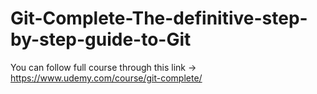 # Git-Complete-The-definitive-step-by-step-guide-to-Git

You can follow full course through this link -> https://www.udemy.com/course/git-complete/
